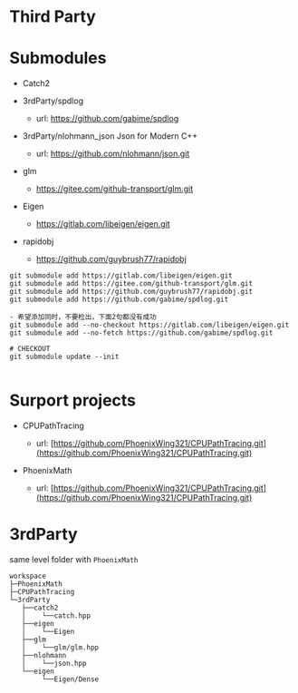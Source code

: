 # Third Party  

# Submodules
- Catch2

- 3rdParty/spdlog

	- url: https://github.com/gabime/spdlog

- 3rdParty/nlohmann_json
  Json for Modern C++

  - url: https://github.com/nlohmann/json.git

- glm
  - https://gitee.com/github-transport/glm.git

- Eigen
  - https://gitlab.com/libeigen/eigen.git

- rapidobj
  - https://github.com/guybrush77/rapidobj


```
git submodule add https://gitlab.com/libeigen/eigen.git
git submodule add https://gitee.com/github-transport/glm.git
git submodule add https://github.com/guybrush77/rapidobj.git
git submodule add https://github.com/gabime/spdlog.git

- 希望添加同时，不要检出，下面2句都没有成功
git submodule add --no-checkout https://gitlab.com/libeigen/eigen.git
git submodule add --no-fetch https://github.com/gabime/spdlog.git

# CHECKOUT
git submodule update --init


```
# Surport projects
- CPUPathTracing

  - url: [https://github.com/PhoenixWing321/CPUPathTracing.git](https://github.com/PhoenixWing321/CPUPathTracing.git)

- PhoenixMath

  - url: [https://github.com/PhoenixWing321/CPUPathTracing.git](https://github.com/PhoenixWing321/CPUPathTracing.git)
# 3rdParty

same level folder with `PhoenixMath`

```
workspace
├─PhoenixMath
├─CPUPathTracing
└─3rdParty
   ├──catch2
   │    └──catch.hpp
   ├──eigen
   │    └──Eigen
   ├──glm
   │    └──glm/glm.hpp
   ├──nlohmann
   │    └──json.hpp
   └──eigen
        └──Eigen/Dense
```

